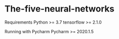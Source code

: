 # The-five-neural-networks

Requirements
Python >= 3.7
tensorflow >= 2.1.0

Running with Pycharm
Pycharm >= 2020.1.5
